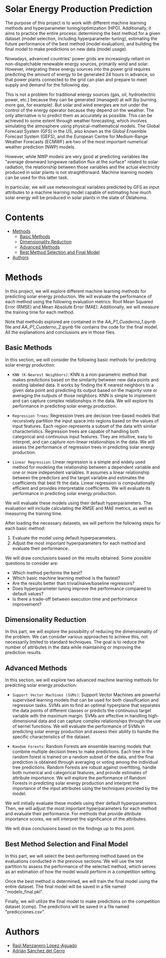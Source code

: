 # Solar Energy Production Prediction
The purpose of this project is to work with different machine learning methods and hyperparameter tuning/optimization (HPO). Additionally, it aims to practice the entire process: determining the best method for a given dataset (model selection, including hyperparameter tuning), estimating the future performance of the best method (model evaluation), and building the final model to make predictions on new data (model usage).

Nowadays, advanced countries' power grids are increasingly reliant on non-dispatchable renewable energy sources, primarily wind and solar. However, integrating these energy sources into the power grid requires predicting the amount of energy to be generated 24 hours in advance, so that power plants connected to the grid can plan and prepare to meet supply and demand for the following day.

This is not a problem for traditional energy sources (gas, oil, hydroelectric power, etc.) because they can be generated (managed) at will (by burning more gas, for example). But solar and wind energies are not under the control of the energy operator because they depend on the weather. The only alternative is to predict them as accurately as possible. This can be achieved to some extent through weather forecasting, which involves simulating the atmosphere using physical-mathematical models. The Global Forecast System (GFS) in the US, also known as the Global Ensemble Forecast System (GEFS), and the European Centre for Medium-Range Weather Forecasts (ECMWF) are two of the most important numerical weather prediction (NWP) models.

However, while NWP models are very good at predicting variables like "average downward longwave radiation flux at the surface" related to solar radiation, the relationship between those variables and the actual electricity produced in solar plants is not straightforward. Machine learning models can be used for this latter task.

In particular, we will use meteorological variables predicted by GFS as input attributes to a machine learning model capable of estimating how much solar energy will be produced in solar plants in the state of Oklahoma.

# Contents
- [Methods](#methods)
  - [Basic Methods](#basic-methods)
  - [Dimensionality Reduction](#dimensionality-reduction)
  - [Advanced Methods](#advanced-methods)
  - [Best Method Selection and Final Model](#best-method-selection-and-final-model)
- [Authors](#authors)

# Methods

In this project, we will explore different machine learning methods for predicting solar energy production. We will evaluate the performance of each method using the following evaluation metrics: Root Mean Squared Error (RMSE) and Mean Absolute Error (MAE). Additionally, we will measure the training time for each method.

Note that methods explored are contained in the *AA_P1_Cuaderno_1.ipynb* file and *AA_P1_Cuaderno_2.ipynb* file contains the code for the final model. All the explanations and conclusions are in those files.

## Basic Methods
In this section, we will consider the following basic methods for predicting solar energy production:

- ``KNN (K-Nearest Neighbors)``:
KNN is a non-parametric method that makes predictions based on the similarity between new data points and existing labeled data. It works by finding the K nearest neighbors to a given data point and predicting its output based on the majority vote or averaging the outputs of those neighbors. KNN is simple to implement and can capture complex relationships in the data. We will explore its performance in predicting solar energy production.

- ``Regression Trees``:
Regression trees are decision tree-based models that recursively partition the input space into regions based on the values of input features. Each region represents a subset of the data with similar characteristics. Regression trees are capable of handling both categorical and continuous input features. They are intuitive, easy to interpret, and can capture non-linear relationships in the data. We will assess the performance of regression trees in predicting solar energy production.

- ``Linear Regression``:
Linear regression is a simple and widely used method for modeling the relationship between a dependent variable and one or more independent variables. It assumes a linear relationship between the predictors and the target variable and estimates the coefficients that best fit the data. Linear regression is computationally efficient and provides interpretable coefficients. We will evaluate its performance in predicting solar energy production.

We will evaluate these models using their default hyperparameters. The evaluation will include calculating the RMSE and MAE metrics, as well as measuring the training time.

After loading the necessary datasets, we will perform the following steps for each basic method:
1. Evaluate the model using default hyperparameters.
2. Adjust the most important hyperparameters for each method and evaluate their performance.

We will draw conclusions based on the results obtained. Some possible questions to consider are:
- Which method performs the best?
- Which basic machine learning method is the fastest?
- Are the results better than trivial/naive/baseline regressors?
- Does hyperparameter tuning improve the performance compared to default values? 
- Is there a trade-off between execution time and performance improvement?

## Dimensionality Reduction
In this part, we will explore the possibility of reducing the dimensionality of the problem. We can consider various approaches to achieve this, not necessarily limited to standard techniques. The goal is to reduce the number of attributes in the data while maintaining or improving the prediction results.

## Advanced Methods
In this section, we will explore two advanced machine learning methods for predicting solar energy production:

- ``Support Vector Machines (SVMs)``:
Support Vector Machines are powerful supervised learning models that can be used for both classification and regression tasks. SVMs aim to find an optimal hyperplane that separates the data points of different classes or predicts the continuous target variable with the maximum margin. SVMs are effective in handling high-dimensional data and can capture complex relationships through the use of kernel functions. We will evaluate the performance of SVMs in predicting solar energy production and assess their ability to handle the specific characteristics of the dataset.

- ``Random Forests``:
Random Forests are ensemble learning models that combine multiple decision trees to make predictions. Each tree in the random forest is trained on a random subset of the data, and the final prediction is obtained through averaging or voting among the individual tree predictions. Random Forests are robust against overfitting, handle both numerical and categorical features, and provide estimates of attribute importance. We will explore the performance of Random Forests in predicting solar energy production and interpret the importance of the input attributes using the techniques provided by the model.

We will initially evaluate these models using their default hyperparameters. Then, we will adjust the most important hyperparameters for each method and evaluate their performance. For methods that provide attribute importance scores, we will interpret the significance of the attributes.

We will draw conclusions based on the findings up to this point.

## Best Method Selection and Final Model
In this part, we will select the best-performing method based on the evaluations conducted in the previous sections. We will use the test partition to assess the performance of the selected method, which serves as an estimation of how the model would perform in a competition setting.

Once the best method is determined, we will train the final model using the entire dataset. The final model will be saved in a file named "modelo_final.pkl".

Finally, we will utilize the final model to make predictions on the competition dataset (comp). The predictions will be saved in a file named "predicciones.csv".

# Authors
- [Raúl Manzanero López-Aguado](https://github.com/RaulMLA)
- [Adrián Sánchez del Cerro](https://github.com/adrisdc)
